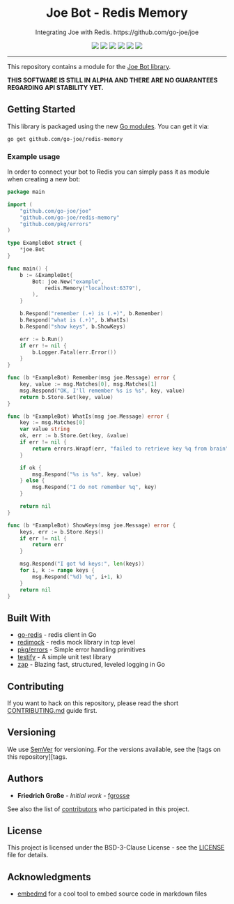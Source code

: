 <h1 align="center">Joe Bot - Redis Memory</h1>
<p align="center">Integrating Joe with Redis. https://github.com/go-joe/joe</p>
<p align="center">
	<a href="https://github.com/go-joe/redis-memory/releases"><img src="https://img.shields.io/github/tag/go-joe/redis-memory.svg?label=version&color=brightgreen"></a>
	<a href="https://circleci.com/gh/go-joe/redis-memory/tree/master"><img src="https://circleci.com/gh/go-joe/redis-memory/tree/master.svg?style=shield"></a>
	<a href="https://goreportcard.com/report/github.com/go-joe/redis-memory"><img src="https://goreportcard.com/badge/github.com/go-joe/redis-memory"></a>
	<a href="https://codecov.io/gh/go-joe/redis-memory"><img src="https://codecov.io/gh/go-joe/redis-memory/branch/master/graph/badge.svg"/></a>
	<a href="https://godoc.org/github.com/go-joe/redis-memory"><img src="https://img.shields.io/badge/godoc-reference-blue.svg?color=blue"></a>
	<a href="https://github.com/go-joe/redis-memory/blob/master/LICENSE"><img src="https://img.shields.io/badge/license-BSD--3--Clause-blue.svg"></a>
</p>

---

This repository contains a module for the [Joe Bot library][joe].

**THIS SOFTWARE IS STILL IN ALPHA AND THERE ARE NO GUARANTEES REGARDING API STABILITY YET.**

## Getting Started

This library is packaged using the new [Go modules][go-modules]. You can get it via:

```
go get github.com/go-joe/redis-memory
```

### Example usage

In order to connect your bot to Redis you can simply pass it as module when
creating a new bot:

[embedmd]:# (_examples/main.go)
```go
package main

import (
	"github.com/go-joe/joe"
	"github.com/go-joe/redis-memory"
	"github.com/pkg/errors"
)

type ExampleBot struct {
	*joe.Bot
}

func main() {
	b := &ExampleBot{
		Bot: joe.New("example",
			redis.Memory("localhost:6379"),
		),
	}

	b.Respond("remember (.+) is (.+)", b.Remember)
	b.Respond("what is (.+)", b.WhatIs)
	b.Respond("show keys", b.ShowKeys)

	err := b.Run()
	if err != nil {
		b.Logger.Fatal(err.Error())
	}
}

func (b *ExampleBot) Remember(msg joe.Message) error {
	key, value := msg.Matches[0], msg.Matches[1]
	msg.Respond("OK, I'll remember %s is %s", key, value)
	return b.Store.Set(key, value)
}

func (b *ExampleBot) WhatIs(msg joe.Message) error {
	key := msg.Matches[0]
	var value string
	ok, err := b.Store.Get(key, &value)
	if err != nil {
		return errors.Wrapf(err, "failed to retrieve key %q from brain", key)
	}

	if ok {
		msg.Respond("%s is %s", key, value)
	} else {
		msg.Respond("I do not remember %q", key)
	}

	return nil
}

func (b *ExampleBot) ShowKeys(msg joe.Message) error {
	keys, err := b.Store.Keys()
	if err != nil {
		return err
	}

	msg.Respond("I got %d keys:", len(keys))
	for i, k := range keys {
		msg.Respond("%d) %q", i+1, k)
	}
	return nil
}
```

## Built With

* [go-redis](https://github.com/go-redis/redis) - redis client in Go
* [redimock](https://github.com/fzerorubigd/redimock) - redis mock library in tcp level
* [pkg/errors](https://github.com/pkg/errors) - Simple error handling primitives
* [testify](https://github.com/stretchr/testify) - A simple unit test library
* [zap](https://github.com/uber-go/zap) - Blazing fast, structured, leveled logging in Go

## Contributing

If you want to hack on this repository, please read the short [CONTRIBUTING.md](CONTRIBUTING.md)
guide first.

## Versioning

We use [SemVer](http://semver.org/) for versioning. For the versions available,
see the [tags on this repository][tags. 

## Authors

- **Friedrich Große** - *Initial work* - [fgrosse](https://github.com/fgrosse)

See also the list of [contributors][contributors] who participated in this project.

## License

This project is licensed under the BSD-3-Clause License - see the [LICENSE](LICENSE) file for details.

## Acknowledgments

- [embedmd][embedmd] for a cool tool to embed source code in markdown files

[joe]: https://github.com/go-joe/joe
[go-modules]: https://github.com/golang/go/wiki/Modules
[tags]: https://github.com/go-joe/redis-memory/tags
[contributors]: https://github.com/go-joe/redis-memory/contributors
